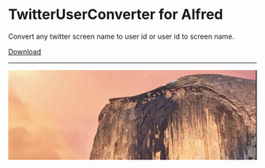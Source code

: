 # TwitterUserConverter for Alfred

Convert any twitter screen name to user id or user id to screen name.

[Download](https://github.com/yusuga/alfred-TwitterUserConverter-workflow/blob/master/TwitterUserConverter.alfredworkflow?raw=)

---

![preview](RESOURCES/preview.gif)



